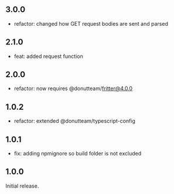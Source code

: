 ## 3.0.0

* refactor: changed how GET request bodies are sent and parsed

## 2.1.0

* feat: added request function

## 2.0.0

* refactor: now requires @donutteam/fritter@4.0.0

## 1.0.2

* refactor: extended @donutteam/typescript-config

## 1.0.1

* fix: adding npmignore so build folder is not excluded

## 1.0.0
Initial release.
